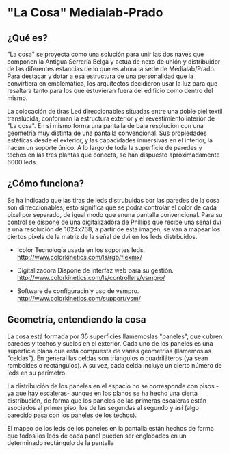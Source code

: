 "La Cosa" Medialab-Prado
======

¿Qué es?
--------
"La cosa" se proyecta como una solución para unir las dos naves que componen la Antigua Serrería Belga y actúa de nexo de unión y distribuidor de las diferentes estancias de lo que es ahora la sede de Medialab/Prado. Para destacar y dotar a esa estructura de una personalidad que la convirtiera en emblemática, los arquitectos decidieron usar la luz para que resaltara tanto para los que estuvieran fuera del edificio como dentro del mismo.

La colocación de tiras Led direccionables situadas entre una doble piel textil translúcida, conforman la estructura exterior y el revestimiento interior de "La cosa". En sí mismo forma una pantalla de baja  resolución con una geometría muy distinta de una pantalla convencional. Sus  propiedades estéticas desde  el exterior, y las capacidades inmersivas  en el interior, la hacen un  soporte único. A lo largo de toda la superficie  de paredes y techos en las tres plantas que conecta, se han dispuesto  aproximadamente 6000 leds.

¿Cómo funciona?
---------

Se ha indicado que las tiras de leds distrubuidas por las paredes de la cosa son dirreccionables, esto significa que se podra controlar el color de cada pixel por separado, de igual modo que enuna pantalla convencional. Para su control se dispone de una digitalizadora de Phillips que recibe una señal dvi a una resolución de 1024x768, a partir de esta imagen, se van a mapear los ciertos pixels de la matriz de la señal de dvi en los leds distrbuidos.

- Icolor
Tecnología usada en los soportes leds.
http://www.colorkinetics.com/ls/rgb/flexmx/

- Digitalizadora
Dispone de interfaz web para su gestión.
http://www.colorkinetics.com/ls/controllers/vsmpro/

- Software de configuracin y uso de vsmpro.
http://www.colorkinetics.com/support/vsm/

Geometría, entendiendo la cosa
------

La cosa está formada por 35 superficies llamemoslas "paneles", que cubren paredes y techos y suelos en el exterior. Cada uno de los paneles es una superficie plana que está compuesta de varias geometrías (llamemoslas "celdas"). En general las celdas son triángulos o cuadriláteros (ya sean romboides o rectángulos). A su vez, cada celda incluye un cierto número de leds en su perímetro.

La distribución de los paneles en el espacio no se corresponde con pisos -ya que hay escaleras- aunque en los planos se ha hecho una cierta distribución, de forma que los paneles de las primeras escaleras están asociados al primer piso, los de las segundas al segundo y así (algo  parecido pasa con los paneles de los techos).

El mapeo de los leds de los paneles en la pantalla están hechos de forma que todos los leds de cada panel pueden ser englobados en un determinado rectángulo de la pantalla


